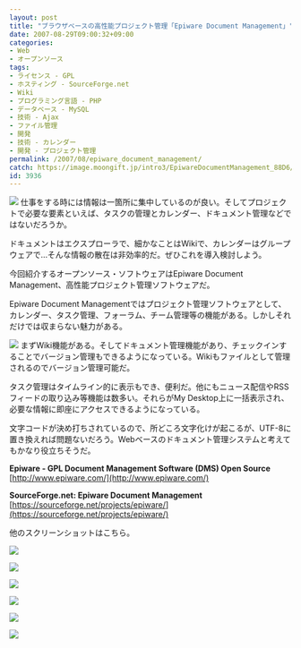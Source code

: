 ```yaml
---
layout: post
title: "ブラウザベースの高性能プロジェクト管理「Epiware Document Management」"
date: 2007-08-29T09:00:32+09:00
categories:
- Web
- オープンソース
tags: 
- ライセンス - GPL
- ホスティング - SourceForge.net
- Wiki
- プログラミング言語 - PHP
- データベース - MySQL
- 技術 - Ajax
- ファイル管理
- 開発
- 技術 - カレンダー
- 開発 - プロジェクト管理
permalink: /2007/08/epiware_document_management/
catch: https://image.moongift.jp/intro3/EpiwareDocumentManagement_88D6/12_thumb.png
id: 3936
---
```

[![](https://image.moongift.jp/intro3/EpiwareDocumentManagement_88D6/15_thumb1.png)](https://image.moongift.jp/intro3/EpiwareDocumentManagement_88D6/153.png) 仕事をする時には情報は一箇所に集中しているのが良い。そしてプロジェクトで必要な要素といえば、タスクの管理とカレンダー、ドキュメント管理などではないだろうか。   
  
ドキュメントはエクスプローラで、細かなことはWikiで、カレンダーはグループウェアで…そんな情報の散在は非効率的だ。ぜひこれを導入検討しよう。   
  
今回紹介するオープンソース・ソフトウェアはEpiware Document Management、高性能プロジェクト管理ソフトウェアだ。   
  
<!--more-->  
  
Epiware Document Managementではプロジェクト管理ソフトウェアとして、カレンダー、タスク管理、フォーラム、チーム管理等の機能がある。しかしそれだけでは収まらない魅力がある。   
  
[![](https://image.moongift.jp/intro3/EpiwareDocumentManagement_88D6/14_thumb1.png)](https://image.moongift.jp/intro3/EpiwareDocumentManagement_88D6/143.png) まずWiki機能がある。そしてドキュメント管理機能があり、チェックインすることでバージョン管理もできるようになっている。Wikiもファイルとして管理されるのでバージョン管理可能だ。   
  
タスク管理はタイムライン的に表示もでき、便利だ。他にもニュース配信やRSSフィードの取り込み等機能は数多い。それらがMy Desktop上に一括表示され、必要な情報に即座にアクセスできるようになっている。   
  
文字コードが決め打ちされているので、所どころ文字化けが起こるが、UTF-8に置き換えれば問題ないだろう。Webベースのドキュメント管理システムと考えてもかなり役立ちそうだ。   
  
**Epiware - GPL Document Management Software (DMS) Open Source**  
[http://www.epiware.com/](http://www.epiware.com/)  
  
**SourceForge.net: Epiware Document Management**  
[https://sourceforge.net/projects/epiware/](https://sourceforge.net/projects/epiware/)  
  
他のスクリーンショットはこちら。   
  
[![](https://image.moongift.jp/intro3/EpiwareDocumentManagement_88D6/8_thumb.png)](https://image.moongift.jp/intro3/EpiwareDocumentManagement_88D6/82.png)  
  
[![](https://image.moongift.jp/intro3/EpiwareDocumentManagement_88D6/13_thumb.png)](https://image.moongift.jp/intro3/EpiwareDocumentManagement_88D6/132.png)  
  
[![](https://image.moongift.jp/intro3/EpiwareDocumentManagement_88D6/12_thumb.png)](https://image.moongift.jp/intro3/EpiwareDocumentManagement_88D6/122.png)  
  
[![](https://image.moongift.jp/intro3/EpiwareDocumentManagement_88D6/11_thumb.png)](https://image.moongift.jp/intro3/EpiwareDocumentManagement_88D6/112.png)  
  
[![](https://image.moongift.jp/intro3/EpiwareDocumentManagement_88D6/10_thumb.png)](https://image.moongift.jp/intro3/EpiwareDocumentManagement_88D6/102.png)  
  
[![](https://image.moongift.jp/intro3/EpiwareDocumentManagement_88D6/9_thumb.png)](https://image.moongift.jp/intro3/EpiwareDocumentManagement_88D6/92.png)